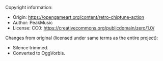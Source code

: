 Copyright information:
* Origin: https://opengameart.org/content/retro-chiptune-action
* Author: PeakMusic
* License: CC0: https://creativecommons.org/publicdomain/zero/1.0/

Changes from original (licensed under same terms as the entire project):
* Silence trimmed.
* Converted to OggVorbis.
